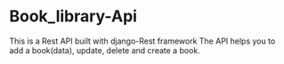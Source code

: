 # Book_library-Api
This is a Rest API built with django-Rest framework
The API helps you to add a book(data), update, delete and create a book.
